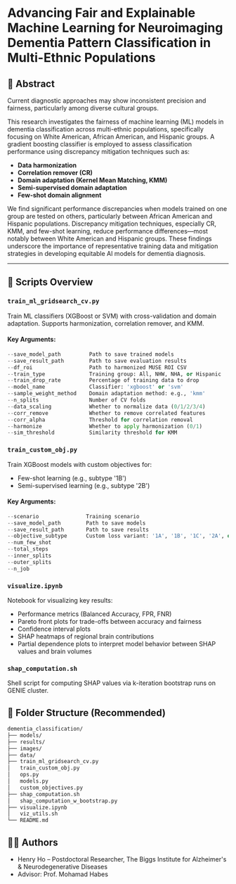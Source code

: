 # Advancing Fair and Explainable Machine Learning for Neuroimaging Dementia Pattern Classification in Multi-Ethnic Populations

## 🧠 Abstract

Current diagnostic approaches may show inconsistent precision and fairness, particularly among diverse cultural groups.

This research investigates the fairness of machine learning (ML) models in dementia classification across multi-ethnic populations, specifically focusing on White American, African American, and Hispanic groups. A gradient boosting classifier is employed to assess classification performance using discrepancy mitigation techniques such as:

- **Data harmonization**
- **Correlation remover (CR)**
- **Domain adaptation (Kernel Mean Matching, KMM)**
- **Semi-supervised domain adaptation**
- **Few-shot domain alignment**

We find significant performance discrepancies when models trained on one group are tested on others, particularly between African American and Hispanic populations. Discrepancy mitigation techniques, especially CR, KMM, and few-shot learning, reduce performance differences—most notably between White American and Hispanic groups. These findings underscore the importance of representative training data and mitigation strategies in developing equitable AI models for dementia diagnosis.

---

## 🧪 Scripts Overview

### `train_ml_gridsearch_cv.py`

Train ML classifiers (XGBoost or SVM) with cross-validation and domain adaptation. Supports harmonization, correlation remover, and KMM.

#### Key Arguments:
```python
--save_model_path         Path to save trained models  
--save_result_path        Path to save evaluation results  
--df_roi                  Path to harmonized MUSE ROI CSV  
--train_type              Training group: All, NHW, NHA, or Hispanic  
--train_drop_rate         Percentage of training data to drop  
--model_name              Classifier: 'xgboost' or 'svm'  
--sample_weight_method    Domain adaptation method: e.g., 'kmm'  
--n_splits                Number of CV folds  
--data_scaling            Whether to normalize data (0/1/2/3/4)  
--corr_remove             Whether to remove correlated features  
--corr_alpha              Threshold for correlation removal  
--harmonize               Whether to apply harmonization (0/1)  
--sim_threshold           Similarity threshold for KMM  
```

### `train_custom_obj.py`

Train XGBoost models with custom objectives for:
- Few-shot learning (e.g., subtype '1B')
- Semi-supervised learning (e.g., subtype '2B')

#### Key Arguments:
```python
--scenario               Training scenario
--save_model_path        Path to save models  
--save_result_path       Path to save results 
--objective_subtype      Custom loss variant: '1A', '1B', '1C', '2A', or '2B'  
--num_few_shot
--total_steps
--inner_splits
--outer_splits
--n_job
```

### `visualize.ipynb`
Notebook for visualizing key results:
- Performance metrics (Balanced Accuracy, FPR, FNR)
- Pareto front plots for trade-offs between accuracy and fairness
- Confidence interval plots
- SHAP heatmaps of regional brain contributions
- Partial dependence plots to interpret model behavior between SHAP values and brain volumes

### `shap_computation.sh`
Shell script for computing SHAP values via k-iteration bootstrap runs on GENIE cluster.

## 📂 Folder Structure (Recommended)
```bash
dementia_classification/
├── models/                  
├── results/
├── images/                  
├── data/                    
├── train_ml_gridsearch_cv.py
│   train_custom_obj.py
│   ops.py
│   models.py
│   custom_objectives.py
├── shap_computation.sh
│   shap_computation_w_bootstrap.py
├── visualize.ipynb
│   viz_utils.sh
└── README.md
```

## 👨‍⚕️ Authors
- Henry Ho – Postdoctoral Researcher, The Biggs Institute for Alzheimer's & Neurodegenerative Diseases
- Advisor: Prof. Mohamad Habes
